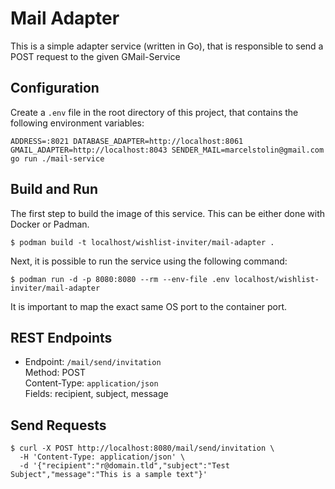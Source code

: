 # Mail Adapter

This is a simple adapter service (written in Go), that is responsible to send a POST request to the given GMail-Service

## Configuration

Create a `.env` file in the root directory of this project, that contains the following environment variables:

```
ADDRESS=:8021 DATABASE_ADAPTER=http://localhost:8061 GMAIL_ADAPTER=http://localhost:8043 SENDER_MAIL=marcelstolin@gmail.com go run ./mail-service
```

## Build and Run

The first step to build the image of this service. This can be either done with Docker or Padman.

```
$ podman build -t localhost/wishlist-inviter/mail-adapter .
```

Next, it is possible to run the service using the following command:

```
$ podman run -d -p 8080:8080 --rm --env-file .env localhost/wishlist-inviter/mail-adapter
```

It is important to map the exact same OS port to the container port.

## REST Endpoints

-   Endpoint: `/mail/send/invitation` \
    Method: POST \
    Content-Type: `application/json` \
    Fields: recipient, subject, message

## Send Requests

```
$ curl -X POST http://localhost:8080/mail/send/invitation \
  -H 'Content-Type: application/json' \
  -d '{"recipient":"r@domain.tld","subject":"Test Subject","message":"This is a sample text"}'
```
